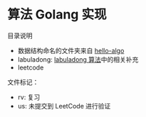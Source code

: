 # 算法 Golang 实现

目录说明

- 数据结构命名的文件夹来自 [hello-algo](https://www.hello-algo.com)
- labuladong: [labuladong 算法](https://labuladong.github.io/algo)中的相关补充
- leetcode

文件标记：

- rv: 复习
- us: 未提交到 LeetCode 进行验证
